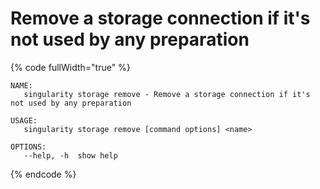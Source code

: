 # Remove a storage connection if it's not used by any preparation

{% code fullWidth="true" %}
```
NAME:
   singularity storage remove - Remove a storage connection if it's not used by any preparation

USAGE:
   singularity storage remove [command options] <name>

OPTIONS:
   --help, -h  show help
```
{% endcode %}
